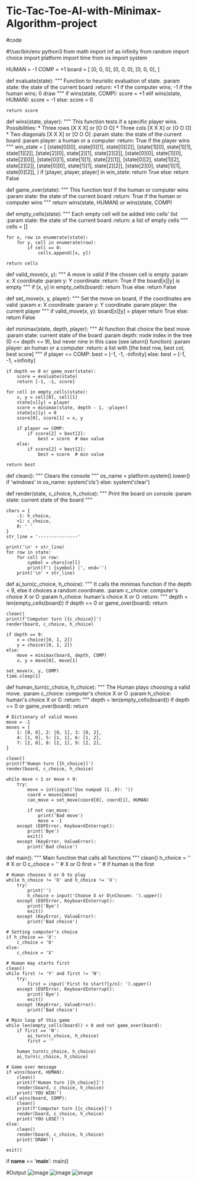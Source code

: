 # Tic-Tac-Toe-AI-with-Minimax-Algorithm-project

#code

#!/usr/bin/env python3
from math import inf as infinity
from random import choice
import platform
import time
from os import system

HUMAN = -1
COMP = +1
board = [
    [0, 0, 0],
    [0, 0, 0],
    [0, 0, 0],
]

def evaluate(state):
    """
    Function to heuristic evaluation of state.
    :param state: the state of the current board
    :return: +1 if the computer wins; -1 if the human wins; 0 draw
    """
    if wins(state, COMP):
        score = +1
    elif wins(state, HUMAN):
        score = -1
    else:
        score = 0

    return score


def wins(state, player):
    """
    This function tests if a specific player wins. Possibilities:
    * Three rows    [X X X] or [O O O]
    * Three cols    [X X X] or [O O O]
    * Two diagonals [X X X] or [O O O]
    :param state: the state of the current board
    :param player: a human or a computer
    :return: True if the player wins
    """
    win_state = [
        [state[0][0], state[0][1], state[0][2]],
        [state[1][0], state[1][1], state[1][2]],
        [state[2][0], state[2][1], state[2][2]],
        [state[0][0], state[1][0], state[2][0]],
        [state[0][1], state[1][1], state[2][1]],
        [state[0][2], state[1][2], state[2][2]],
        [state[0][0], state[1][1], state[2][2]],
        [state[2][0], state[1][1], state[0][2]],
    ]
    if [player, player, player] in win_state:
        return True
    else:
        return False


def game_over(state):
    """
    This function test if the human or computer wins
    :param state: the state of the current board
    :return: True if the human or computer wins
    """
    return wins(state, HUMAN) or wins(state, COMP)


def empty_cells(state):
    """
    Each empty cell will be added into cells' list
    :param state: the state of the current board
    :return: a list of empty cells
    """
    cells = []

    for x, row in enumerate(state):
        for y, cell in enumerate(row):
            if cell == 0:
                cells.append([x, y])

    return cells


def valid_move(x, y):
    """
    A move is valid if the chosen cell is empty
    :param x: X coordinate
    :param y: Y coordinate
    :return: True if the board[x][y] is empty
    """
    if [x, y] in empty_cells(board):
        return True
    else:
        return False


def set_move(x, y, player):
    """
    Set the move on board, if the coordinates are valid
    :param x: X coordinate
    :param y: Y coordinate
    :param player: the current player
    """
    if valid_move(x, y):
        board[x][y] = player
        return True
    else:
        return False


def minimax(state, depth, player):
    """
    AI function that choice the best move
    :param state: current state of the board
    :param depth: node index in the tree (0 <= depth <= 9),
    but never nine in this case (see iaturn() function)
    :param player: an human or a computer
    :return: a list with [the best row, best col, best score]
    """
    if player == COMP:
        best = [-1, -1, -infinity]
    else:
        best = [-1, -1, +infinity]

    if depth == 0 or game_over(state):
        score = evaluate(state)
        return [-1, -1, score]

    for cell in empty_cells(state):
        x, y = cell[0], cell[1]
        state[x][y] = player
        score = minimax(state, depth - 1, -player)
        state[x][y] = 0
        score[0], score[1] = x, y

        if player == COMP:
            if score[2] > best[2]:
                best = score  # max value
        else:
            if score[2] < best[2]:
                best = score  # min value

    return best


def clean():
    """
    Clears the console
    """
    os_name = platform.system().lower()
    if 'windows' in os_name:
        system('cls')
    else:
        system('clear')


def render(state, c_choice, h_choice):
    """
    Print the board on console
    :param state: current state of the board
    """

    chars = {
        -1: h_choice,
        +1: c_choice,
        0: ' '
    }
    str_line = '---------------'

    print('\n' + str_line)
    for row in state:
        for cell in row:
            symbol = chars[cell]
            print(f'| {symbol} |', end='')
        print('\n' + str_line)


def ai_turn(c_choice, h_choice):
    """
    It calls the minimax function if the depth < 9,
    else it choices a random coordinate.
    :param c_choice: computer's choice X or O
    :param h_choice: human's choice X or O
    :return:
    """
    depth = len(empty_cells(board))
    if depth == 0 or game_over(board):
        return

    clean()
    print(f'Computer turn [{c_choice}]')
    render(board, c_choice, h_choice)

    if depth == 9:
        x = choice([0, 1, 2])
        y = choice([0, 1, 2])
    else:
        move = minimax(board, depth, COMP)
        x, y = move[0], move[1]

    set_move(x, y, COMP)
    time.sleep(1)


def human_turn(c_choice, h_choice):
    """
    The Human plays choosing a valid move.
    :param c_choice: computer's choice X or O
    :param h_choice: human's choice X or O
    :return:
    """
    depth = len(empty_cells(board))
    if depth == 0 or game_over(board):
        return

    # Dictionary of valid moves
    move = -1
    moves = {
        1: [0, 0], 2: [0, 1], 3: [0, 2],
        4: [1, 0], 5: [1, 1], 6: [1, 2],
        7: [2, 0], 8: [2, 1], 9: [2, 2],
    }

    clean()
    print(f'Human turn [{h_choice}]')
    render(board, c_choice, h_choice)

    while move < 1 or move > 9:
        try:
            move = int(input('Use numpad (1..9): '))
            coord = moves[move]
            can_move = set_move(coord[0], coord[1], HUMAN)

            if not can_move:
                print('Bad move')
                move = -1
        except (EOFError, KeyboardInterrupt):
            print('Bye')
            exit()
        except (KeyError, ValueError):
            print('Bad choice')


def main():
    """
    Main function that calls all functions
    """
    clean()
    h_choice = ''  # X or O
    c_choice = ''  # X or O
    first = ''  # if human is the first

    # Human chooses X or O to play
    while h_choice != 'O' and h_choice != 'X':
        try:
            print('')
            h_choice = input('Choose X or O\nChosen: ').upper()
        except (EOFError, KeyboardInterrupt):
            print('Bye')
            exit()
        except (KeyError, ValueError):
            print('Bad choice')

    # Setting computer's choice
    if h_choice == 'X':
        c_choice = 'O'
    else:
        c_choice = 'X'

    # Human may starts first
    clean()
    while first != 'Y' and first != 'N':
        try:
            first = input('First to start?[y/n]: ').upper()
        except (EOFError, KeyboardInterrupt):
            print('Bye')
            exit()
        except (KeyError, ValueError):
            print('Bad choice')

    # Main loop of this game
    while len(empty_cells(board)) > 0 and not game_over(board):
        if first == 'N':
            ai_turn(c_choice, h_choice)
            first = ''

        human_turn(c_choice, h_choice)
        ai_turn(c_choice, h_choice)

    # Game over message
    if wins(board, HUMAN):
        clean()
        print(f'Human turn [{h_choice}]')
        render(board, c_choice, h_choice)
        print('YOU WIN!')
    elif wins(board, COMP):
        clean()
        print(f'Computer turn [{c_choice}]')
        render(board, c_choice, h_choice)
        print('YOU LOSE!')
    else:
        clean()
        render(board, c_choice, h_choice)
        print('DRAW!')

    exit()


if __name__ == '__main__':
    main()

  #Output
  ![image](https://github.com/user-attachments/assets/61ef3d6d-f410-44ed-9459-bf9556034549)
  ![image](https://github.com/user-attachments/assets/60b912a6-e2e3-4eec-8371-145f3d346024)
  ![image](https://github.com/user-attachments/assets/d6af6f02-eff0-4a28-9f0e-f7bd49d2de59)


